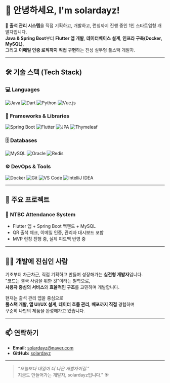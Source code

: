 # 👋 안녕하세요, I'm solardayz!

🥊 **출석 관리 시스템**을 직접 기획하고, 개발하고, 런칭까지 진행 중인 1인 스타트업형 개발자입니다.  
**Java & Spring Boot**부터 **Flutter 앱 개발**, **데이터베이스 설계**, **인프라 구축(Docker, MySQL)**,  
그리고 **이메일 인증 로직까지 직접 구현**하는 진성 실무형 풀스택 개발자.

---

## 🛠️ 기술 스택 (Tech Stack)

### 💻 Languages
![Java](https://img.shields.io/badge/Java-007396?style=flat&logo=java)
![Dart](https://img.shields.io/badge/Dart-0175C2?style=flat&logo=dart)
![Python](https://img.shields.io/badge/Python-3776AB?style=flat&logo=python)
![Vue.js](https://img.shields.io/badge/Vue.js-4FC08D?style=flat&logo=vue.js)

### 🧰 Frameworks & Libraries
![Spring Boot](https://img.shields.io/badge/SpringBoot-6DB33F?style=flat&logo=spring)
![Flutter](https://img.shields.io/badge/Flutter-02569B?style=flat&logo=flutter)
![JPA](https://img.shields.io/badge/JPA-59666C?style=flat&logo=hibernate)
![Thymeleaf](https://img.shields.io/badge/Thymeleaf-005F0F?style=flat&logo=thymeleaf)

### 🗄️ Databases
![MySQL](https://img.shields.io/badge/MySQL-4479A1?style=flat&logo=MySQL)
![Oracle](https://img.shields.io/badge/Oracle-F80000?style=flat&logo=Oracle)
![Redis](https://img.shields.io/badge/Redis-DC382D?style=flat&logo=Redis)

### ⚙️ DevOps & Tools
![Docker](https://img.shields.io/badge/Docker-2496ED?style=flat&logo=docker)
![Git](https://img.shields.io/badge/Git-F05032?style=flat&logo=git)
![VS Code](https://img.shields.io/badge/VS_Code-007ACC?style=flat&logo=visual-studio-code)
![IntelliJ IDEA](https://img.shields.io/badge/IntelliJ-000000?style=flat&logo=intellij-idea)

---

## 📌 주요 프로젝트

### 🥋 **NTBC Attendance System**
- Flutter 앱 + Spring Boot 백엔드 + MySQL
- QR 출석 체크, 이메일 인증, 관리자 대시보드 포함
- MVP 런칭 진행 중, 실제 피드백 반영 중

---

## 👨‍💻 개발에 진심인 사람

기초부터 차근차근, 직접 기획하고 만들며 성장해가는 **실전형 개발자**입니다.  
"코드는 결국 사람을 위한 것"이라는 철학으로,  
**사용자 중심의 서비스**와 **효율적인 구조**를 고민하며 개발합니다.

현재는 출석 관리 앱을 중심으로  
**풀스택 개발, 앱 UI/UX 설계, 데이터 흐름 관리, 배포까지 직접** 경험하며  
꾸준히 나만의 제품을 완성해가고 있습니다.

---

## 📫 연락하기

- **Email:** solardayz@naver.com  
- **GitHub:** [solardayz](https://github.com/solardayz)

---

> *“오늘보다 내일이 더 나은 개발자이길.”*  
> 지금도 만들어가는 개발자, solardayz입니다.” ☀️
